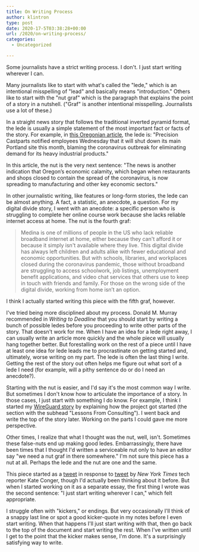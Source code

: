 ```yaml
---
title: On Writing Process
author: klintron
type: post
date: 2020-17-5T03:38:28+00:00
url: /2020/on-writing-process/
categories:
  - Uncategorized

---
```


Some journalists have a strict writing process. I don't. I just start writing wherever I can.

Many journalists like to start with what's called the "lede," which is an intentional misspelling of "lead" and basically means "introduction." Others like to start with the "nut graf" which is the paragraph that explains the point of a story in a nutshell. ("Graf" is another intentional misspelling. Journalists use a lot of these.)

In a straight news story that follows the traditional inverted pyramid format, the lede is usually a simple statement of the most important fact or facts of the story. For example, in [this Oregonian article](https://www.oregonlive.com/business/2020/04/precision-castparts-will-shut-its-main-portland-site-coronavirus-latest-blow-to-oregons-economy.html), the lede is: "Precision Castparts notified employees Wednesday that it will shut down its main Portland site this month, blaming the coronavirus outbreak for eliminating demand for its heavy industrial products." 

In this article, the nut is the very next sentence: "The news is another indication that Oregon’s economic calamity, which began when restaurants and shops closed to contain the spread of the coronavirus, is now spreading to manufacturing and other key economic sectors."

In other journalistic writing, like features or long-form stories, the lede can be almost anything. A fact, a statistic, an anecdote, a question. For my digital divide story, I went with an anecdote: a specific person who is struggling to complete her online course work because she lacks reliable internet access at home. The nut is the fourth graf:

>Medina is one of millions of people in the US who lack reliable broadband internet at home, either because they can't afford it or because it simply isn't available where they live. This digital divide has always left children and adults alike with fewer educational and economic opportunities. But with schools, libraries, and workplaces closed during the coronavirus pandemic, those without broadband are struggling to access schoolwork, job listings, unemployment benefit applications, and video chat services that others use to keep in touch with friends and family. For those on the wrong side of the digital divide, working from home isn’t an option.

I think I actually started writing this piece with the fifth graf, however.

I've tried being more disciplined about my process. Donald M. Murray recommended in *Writing to Deadline* that you should start by writing a bunch of possible ledes before you proceeding to write other parts of the story. That doesn't work for me. When I have an idea for a lede right away, I can usually write an article more quickly and the whole piece will usually hang together better. But forestalling work on the rest of a piece until I have at least one idea for lede leads me to procrastinate on getting started and, ultimately, worse writing on my part. The lede is often the last thing I write. Getting the rest of the story out often helps me figure out what sort of a lede I need (for example, will a pithy sentence do or do I need an anecdote?).

Starting with the nut is easier, and I'd say it's the most common way I write. But sometimes I don't know how to articulate the importance of a story. In those cases, I just start with something I do know. For example, I think I started my [WireGuard story](https://www.wired.com/story/wireguard-gives-linux-faster-secure-vpn/) by explaining how the project got started (the section with the subhead "Lessons From Consulting"). I went back and write the top of the story later. Working on the parts I could gave me more perspective.

Other times, I realize that what I thought was the nut, well, isn't. Sometimes these false-nuts end up making good ledes. Embarrassingly, there have been times that I thought I'd written a serviceable nut only to have an editor say "we need a nut graf in there somewhere." I'm not sure this piece has a nut at all. Perhaps the lede and the nut are one and the same.

This piece started as a [tweet](https://twitter.com/klintron/status/1246219169781043200) in response to  [tweet](https://twitter.com/kateconger/status/1246209778340122624) by _New York Times_ tech reporter Kate Conger, though I'd actually been thinking about it before. But when I started working on it as a separate essay, the first thing I wrote was the second sentence: "I just start writing wherever I can," which felt appropriate.

I struggle often with "kickers," or endings. But very occasionally I'll think of a snappy last line or spot a good kicker-quote in my notes before I  even start writing. When that happens I'll just start writing with that, then go back to the top of the document and start writing the rest. When I've written until I get to the point that the kicker makes sense, I'm done. It's a surprisingly satisfying way to write.